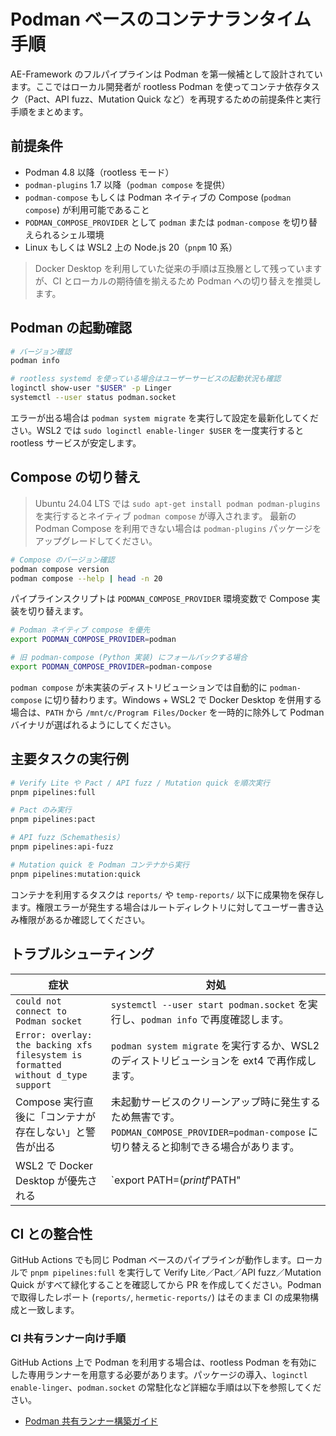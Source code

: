 # Podman ベースのコンテナランタイム手順

AE-Framework のフルパイプラインは Podman を第一候補として設計されています。ここではローカル開発者が rootless Podman を使ってコンテナ依存タスク（Pact、API fuzz、Mutation Quick など）を再現するための前提条件と実行手順をまとめます。

## 前提条件

- Podman 4.8 以降（rootless モード）
- `podman-plugins` 1.7 以降（`podman compose` を提供）
- `podman-compose` もしくは Podman ネイティブの Compose (`podman compose`) が利用可能であること
- `PODMAN_COMPOSE_PROVIDER` として `podman` または `podman-compose` を切り替えられるシェル環境
- Linux もしくは WSL2 上の Node.js 20（`pnpm` 10 系）

> Docker Desktop を利用していた従来の手順は互換層として残っていますが、CI とローカルの期待値を揃えるため Podman への切り替えを推奨します。

## Podman の起動確認

```bash
# バージョン確認
podman info

# rootless systemd を使っている場合はユーザーサービスの起動状況も確認
loginctl show-user "$USER" -p Linger
systemctl --user status podman.socket
```

エラーが出る場合は `podman system migrate` を実行して設定を最新化してください。WSL2 では `sudo loginctl enable-linger $USER` を一度実行すると rootless サービスが安定します。

## Compose の切り替え

> Ubuntu 24.04 LTS では `sudo apt-get install podman podman-plugins` を実行するとネイティブ `podman compose` が導入されます。
> 最新の Podman Compose を利用できない場合は `podman-plugins` パッケージをアップグレードしてください。

```bash
# Compose のバージョン確認
podman compose version
podman compose --help | head -n 20
```

パイプラインスクリプトは `PODMAN_COMPOSE_PROVIDER` 環境変数で Compose 実装を切り替えます。

```bash
# Podman ネイティブ compose を優先
export PODMAN_COMPOSE_PROVIDER=podman

# 旧 podman-compose (Python 実装) にフォールバックする場合
export PODMAN_COMPOSE_PROVIDER=podman-compose
```

`podman compose` が未実装のディストリビューションでは自動的に `podman-compose` に切り替わります。Windows + WSL2 で Docker Desktop を併用する場合は、`PATH` から `/mnt/c/Program Files/Docker` を一時的に除外して Podman バイナリが選ばれるようにしてください。

## 主要タスクの実行例

```bash
# Verify Lite や Pact / API fuzz / Mutation quick を順次実行
pnpm pipelines:full

# Pact のみ実行
pnpm pipelines:pact

# API fuzz（Schemathesis）
pnpm pipelines:api-fuzz

# Mutation quick を Podman コンテナから実行
pnpm pipelines:mutation:quick
```

コンテナを利用するタスクは `reports/` や `temp-reports/` 以下に成果物を保存します。権限エラーが発生する場合はルートディレクトリに対してユーザー書き込み権限があるか確認してください。

## トラブルシューティング

| 症状 | 対処 |
|------|------|
| `could not connect to Podman socket` | `systemctl --user start podman.socket` を実行し、`podman info` で再度確認します。 |
| `Error: overlay: the backing xfs filesystem is formatted without d_type support` | `podman system migrate` を実行するか、WSL2 のディストリビューションを ext4 で再作成します。 |
| Compose 実行直後に「コンテナが存在しない」と警告が出る | 未起動サービスのクリーンアップ時に発生するため無害です。`PODMAN_COMPOSE_PROVIDER=podman-compose` に切り替えると抑制できる場合があります。 |
| WSL2 で Docker Desktop が優先される | `export PATH=$(printf '%s' "$PATH" | tr ':' '\n' | grep -v '^/mnt/c/' | paste -sd: )` で一時的に Docker バイナリを除外します。 |

## CI との整合性

GitHub Actions でも同じ Podman ベースのパイプラインが動作します。ローカルで `pnpm pipelines:full` を実行して Verify Lite／Pact／API fuzz／Mutation Quick がすべて緑化することを確認してから PR を作成してください。Podman で取得したレポート (`reports/`, `hermetic-reports/`) はそのまま CI の成果物構成と一致します。

### CI 共有ランナー向け手順

GitHub Actions 上で Podman を利用する場合は、rootless Podman を有効にした専用ランナーを用意する必要があります。パッケージの導入、`loginctl enable-linger`、`podman.socket` の常駐化など詳細な手順は以下を参照してください。

- [Podman 共有ランナー構築ガイド](./podman-shared-runner.md)


